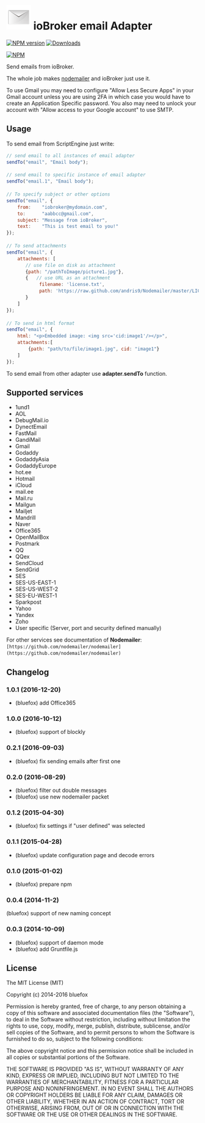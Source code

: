 ![Logo](admin/email.png)
ioBroker email Adapter
==============
[![NPM version](http://img.shields.io/npm/v/iobroker.email.svg)](https://www.npmjs.com/package/iobroker.email)
[![Downloads](https://img.shields.io/npm/dm/iobroker.email.svg)](https://www.npmjs.com/package/iobroker.email)

[![NPM](https://nodei.co/npm/iobroker.email.png?downloads=true)](https://nodei.co/npm/iobroker.email/)

Send emails from ioBroker.

The whole job makes [nodemailer](https://github.com/nodemailer/nodemailer) and ioBroker just use it.

To use Gmail you may need to configure "Allow Less Secure Apps" in your Gmail account unless you are using 2FA in which
case you would have to create an Application Specific password. You also may need to unlock your account with "Allow access to your Google account" to use SMTP.

## Usage

To send email from ScriptEngine just write: 

```javascript
// send email to all instances of email adapter
sendTo("email", "Email body");

// send email to specific instance of email adapter
sendTo("email.1", "Email body");

// To specify subject or other options
sendTo("email", {
    from:    "iobroker@mydomain.com",
    to:      "aabbcc@gmail.com",
    subject: "Message from ioBroker",
    text:    "This is test email to you!"
});

// To send attachments
sendTo("email", {
    attachments: [
       // use file on disk as attachment
       {path: "/pathToImage/picture1.jpg"},
       {   // use URL as an attachment
            filename: 'license.txt',
            path: 'https://raw.github.com/andris9/Nodemailer/master/LICENSE'
       }
    ]
});

// To send in html format
sendTo("email", {
    html: "<p>Embedded image: <img src='cid:image1'/></p>",
    attachments:[
        {path: "path/to/file/image1.jpg", cid: "image1"}
    ]
});

```

To send email from other adapter use **adapter.sendTo** function.


## Supported services
- 1und1
- AOL
- DebugMail.io
- DynectEmail
- FastMail
- GandiMail
- Gmail
- Godaddy
- GodaddyAsia
- GodaddyEurope
- hot.ee
- Hotmail
- iCloud
- mail.ee
- Mail.ru
- Mailgun
- Mailjet
- Mandrill
- Naver
- Office365
- OpenMailBox
- Postmark
- QQ
- QQex
- SendCloud
- SendGrid
- SES
- SES-US-EAST-1
- SES-US-WEST-2
- SES-EU-WEST-1
- Sparkpost
- Yahoo
- Yandex
- Zoho
- User specific (Server, port and security defined manually)

For other services see documentation of **Nodemailer**: `[https://github.com/nodemailer/nodemailer](https://github.com/nodemailer/nodemailer)`

## Changelog
### 1.0.1 (2016-12-20)
* (bluefox) add Office365

### 1.0.0 (2016-10-12)
* (bluefox) support of blockly

### 0.2.1 (2016-09-03)
* (bluefox) fix sending emails after first one

### 0.2.0 (2016-08-29)
* (bluefox) filter out double messages
* (bluefox) use new nodemailer packet

### 0.1.2 (2015-04-30)
* (bluefox) fix settings if "user defined" was selected

### 0.1.1 (2015-04-28)
* (bluefox) update configuration page and decode errors

### 0.1.0 (2015-01-02)
* (bluefox) prepare npm

### 0.0.4 (2014-11-2)
(bluefox) support of new naming concept 

### 0.0.3 (2014-10-09)
* (bluefox) support of daemon mode
* (bluefox) add Gruntfile.js

## License

The MIT License (MIT)

Copyright (c) 2014-2016 bluefox

Permission is hereby granted, free of charge, to any person obtaining a copy
of this software and associated documentation files (the "Software"), to deal
in the Software without restriction, including without limitation the rights
to use, copy, modify, merge, publish, distribute, sublicense, and/or sell
copies of the Software, and to permit persons to whom the Software is
furnished to do so, subject to the following conditions:

The above copyright notice and this permission notice shall be included in
all copies or substantial portions of the Software.

THE SOFTWARE IS PROVIDED "AS IS", WITHOUT WARRANTY OF ANY KIND, EXPRESS OR
IMPLIED, INCLUDING BUT NOT LIMITED TO THE WARRANTIES OF MERCHANTABILITY,
FITNESS FOR A PARTICULAR PURPOSE AND NONINFRINGEMENT. IN NO EVENT SHALL THE
AUTHORS OR COPYRIGHT HOLDERS BE LIABLE FOR ANY CLAIM, DAMAGES OR OTHER
LIABILITY, WHETHER IN AN ACTION OF CONTRACT, TORT OR OTHERWISE, ARISING FROM,
OUT OF OR IN CONNECTION WITH THE SOFTWARE OR THE USE OR OTHER DEALINGS IN
THE SOFTWARE.

